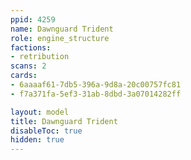 ```yaml
---
ppid: 4259
name: Dawnguard Trident
role: engine_structure
factions:
- retribution
scans: 2
cards:
- 6aaaaf61-7db5-396a-9d8a-20c00757fc81
- f7a371fa-5ef3-31ab-8dbd-3a07014282ff

layout: model
title: Dawnguard Trident
disableToc: true
hidden: true
---
```

